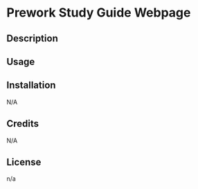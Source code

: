 # Prework Study Guide Webpage





## Description



## Usage



## Installation

N/A


## Credits

N/A

## License
n/a



